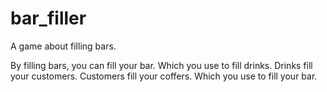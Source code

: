 # bar_filler

A game about filling bars.

By filling bars, you can fill your bar.
Which you use to fill drinks.
Drinks fill your customers.
Customers fill your coffers.
Which you use to fill your bar.
